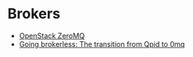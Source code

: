 # Brokers

- [OpenStack ZeroMQ](https://wiki.openstack.org/wiki/ZeroMQ)
- [Going brokerless: The transition from Qpid to 0mq](https://www.openstack.org/assets/presentation-media/zmqslides2.pdf)
